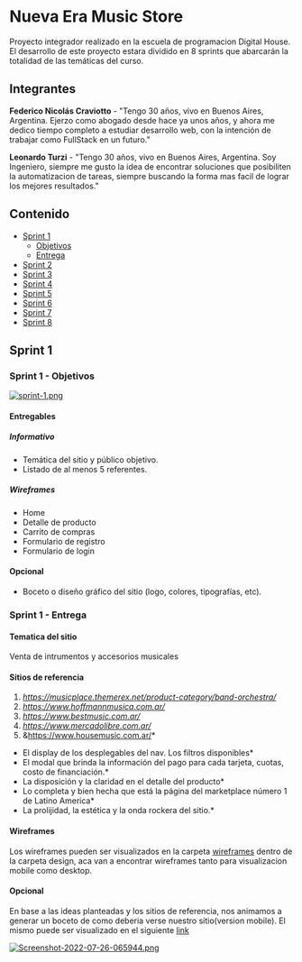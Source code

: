 # Nueva Era Music Store

Proyecto integrador realizado en la escuela de programacion Digital House. El desarrollo de este proyecto estara dividido en 8 sprints que abarcarán la totalidad de las temáticas del curso.

## Integrantes

**Federico Nicolás Craviotto** - "Tengo 30 años, vivo en Buenos Aires, Argentina. Ejerzo como abogado desde hace ya unos años, y ahora me dedico tiempo completo a estudiar desarrollo web, con la intención de trabajar como FullStack en un futuro."

**Leonardo Turzi** - "Tengo 30 años, vivo en Buenos Aires, Argentina. Soy Ingeniero, siempre me gusto la idea de encontrar soluciones que posibiliten la automatizacion de tareas, siempre buscando la forma mas facil de lograr los mejores resultados."

## Contenido

- [Sprint 1](#sprint-1)
  - [Objetivos](#sprint-1---objetivos)
  - [Entrega](#sprint-1---entrega)
- [Sprint 2](#sprint-2)
- [Sprint 3](#sprint-3)
- [Sprint 4](#sprint-4)
- [Sprint 5](#sprint-5)
- [Sprint 6](#sprint-6)
- [Sprint 7](#sprint-7)
- [Sprint 8](#sprint-8)

## Sprint 1

### Sprint 1 - Objetivos

[![sprint-1.png](https://i.postimg.cc/tT8hpXMV/sprint-1.png)](https://postimg.cc/KkrK5yFZ)

#### Entregables

##### Informativo

- Temática del sitio y público objetivo.
- Listado de al menos 5 referentes.

##### Wireframes

- Home
- Detalle de producto
- Carrito de compras
- Formulario de registro
- Formulario de login

#### Opcional

- Boceto o diseño gráfico del sitio (logo, colores, tipografías, etc).

### Sprint 1 - Entrega

#### Tematica del sitio

Venta de intrumentos y accesorios musicales

#### Sitios de referencia

1. *https://musicplace.themerex.net/product-category/band-orchestra/*
2. *https://www.hoffmannmusica.com.ar/*
3. *https://www.bestmusic.com.ar/*
4. *https://www.mercadolibre.com.ar/*
5. &https://www.housemusic.com.ar/*

- El display de los desplegables del nav. Los filtros disponibles\*
- El modal que brinda la información del pago para cada tarjeta, cuotas, costo de financiación.\*
- La disposición y la claridad en el detalle del producto\*
- Lo completa y bien hecha que está la página del marketplace número 1 de Latino America\*
- La prolijidad, la estética y la onda rockera del sitio.\*

#### Wireframes

Los wireframes pueden ser visualizados en la carpeta [wireframes](https://github.com/leoturzi/proyecto_integrador/tree/dev/design/wireframes) dentro de la carpeta design, aca van a encontrar wireframes tanto para visualizacion mobile como desktop.

#### Opcional

En base a las ideas planteadas y los sitios de referencia, nos animamos a generar un boceto de como deberia verse nuestro sitio(version mobile). El mismo puede ser visualizado en el siguiente [link](https://github.com/leoturzi/proyecto_integrador/tree/dev/design/wireframes)

[![Screenshot-2022-07-26-065944.png](https://i.postimg.cc/CM7wMS0X/Screenshot-2022-07-26-065944.png)](https://postimg.cc/SjnBD0Jf)

